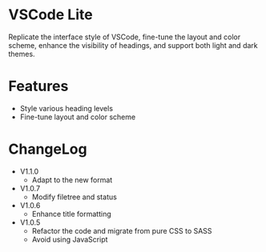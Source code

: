 # VSCode Lite

Replicate the interface style of VSCode, fine-tune the layout and color scheme, enhance the visibility of headings, and support both light and dark themes.

# Features

* Style various heading levels
* Fine-tune layout and color scheme

# ChangeLog
- V1.1.0
  - Adapt to the new format
- V1.0.7
  - Modify filetree and status
- V1.0.6
  - Enhance title formatting
- V1.0.5
  - Refactor the code and migrate from pure CSS to SASS
  - Avoid using JavaScript